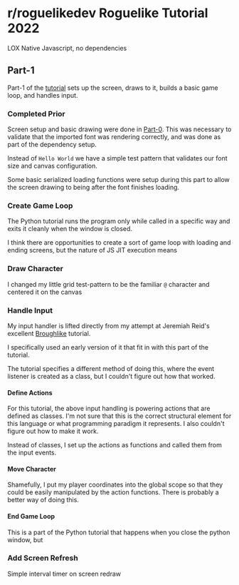 # r/roguelikedev Roguelike Tutorial 2022
LOX
Native Javascript, no dependencies

##  Part-1
Part-1 of the [tutorial](https://rogueliketutorials.com/tutorials/tcod/v2/part-1/) sets up the screen, draws to it, builds a basic game loop, and handles input.

### Completed Prior
Screen setup and basic drawing were done in [Part-0](https://mootootwo.github.io/lox/part-0).  This was necessary to validate that the imported font was rendering correctly, and was done as part of the dependency setup.

Instead of `Hello World` we have a simple test pattern that validates our font size and canvas configuration.

Some basic serialized loading functions were setup during this part to allow the screen drawing to being after the font finishes loading.

### Create Game Loop
The Python tutorial runs the program only while called in a specific way and exits it cleanly when the window is closed.

I think there are opportunities to create a sort of game loop with loading and ending screens, but the nature of JS JIT execution means 

### Draw Character
I changed my little grid test-pattern to be the familiar `@` character and centered it on the canvas

### Handle Input
My input handler is lifted directly from my attempt at Jeremiah Reid's excellent [Broughlike](https://nluqo.github.io/broughlike-tutorial/index.html) tutorial.

I specifically used an early version of it that fit in with this part of the tutorial.

The tutorial specifies a different method of doing this, where the event listener is created as a class, but I couldn't figure out how that worked.

#### Define Actions
For this tutorial, the above input handling is powering actions that are defined as classes.  I'm not sure that this is the correct structural element for this language or what programming paradigm it represents. I also couldn't figure out how to make it work.

Instead of classes, I set up the actions as functions and called them from the input events.

#### Move Character
Shamefully, I put my player coordinates into the global scope so that they could be easily manipulated by the action functions.  There is probably a better way of doing this.

#### End Game Loop
This is a part of the Python tutorial that happens when you close the python window, but 

### Add Screen Refresh
Simple interval timer on screen redraw